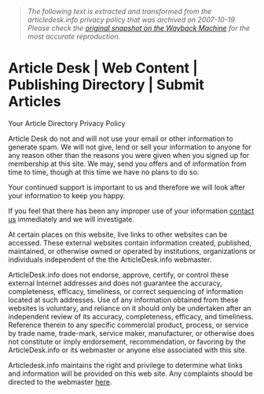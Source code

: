 > *The following text is extracted and transformed from the articledesk.info privacy policy that was archived on 2007-10-19. Please check the [original snapshot on the Wayback Machine](https://web.archive.org/web/20071019011949id_/http%3A//articledesk.info/privacy.php) for the most accurate reproduction.*

# Article Desk | Web Content | Publishing Directory | Submit Articles

Your Article Directory Privacy Policy

Article Desk do not and will not use your email or other information to generate spam. We will not give, lend or sell your information to anyone for any reason other than the reasons you were given when you signed up for membership at this site. We may, send you offers and of information from time to time, though at this time we have no plans to do so.

Your continued support is important to us and therefore we will look after your information to keep you happy.

If you feel that there has been any improper use of your information [contact us](https://web.archive.org/contacts.php) immediately and we will investigate.

At certain places on this website, live links to other websites can be accessed. These external websites contain information created, published, maintained, or otherwise owned or operated by institutions, organizations or individuals independent of the the ArticleDesk.info webmaster.

ArticleDesk.info does not endorse, approve, certify, or control these external Internet addresses and does not guarantee the accuracy, completeness, efficacy, timeliness, or correct sequencing of information located at such addresses. Use of any information obtained from these websites is voluntary, and reliance on it should only be undertaken after an independent review of its accuracy, completeness, efficacy, and timeliness. Reference therein to any specific commercial product, process, or service by trade name, trade-mark, service maker, manufacturer, or otherwise does not constitute or imply endorsement, recommendation, or favoring by the ArticleDesk.info or its webmaster or anyone else associated with this site. 

Articledesk.info maintains the right and privilege to determine what links and information will be provided on this web site. Any complaints should be directed to the webmaster [here](https://web.archive.org/contacts.php).
